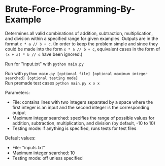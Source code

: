 # Brute-Force-Programming-By-Example

Determines all valid combinations of addition, subtraction, multiplication, and division within a specified range for given examples. Outputs are in the format `x * a // b + c`. (In order to keep the problem simple and since they could be made into the form `x * a // b + c`, equivalent cases in the form of `(x + a) * b // c` have been ignored.)  

Run for "input.txt" with `python main.py`  

Run with `python main.py [optional file] [optional maximum integer searched] [optional testing mode]`  
Run premade test cases `python main.py x x x`  

Parameters:
- File: contains lines with two integers separated by a space where the first integer is an input and the second integer is the corresponding output  
- Maximum integer searched: specifies the range of possible values for addition, subtraction, multiplication, and division (by default, -10 to 10)  
- Testing mode: if anything is specified, runs tests for test files  

Default values:
- File: "inputs.txt"  
- Maximum integer searched: 10  
- Testing mode: off unless specified  
